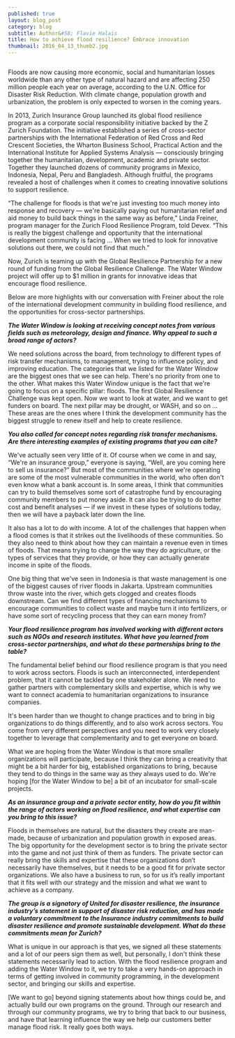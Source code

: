 ```yaml
---
published: true
layout: blog_post
category: blog
subtitle: Author&#58; Flavie Halais 
title: How to achieve flood resilience? Embrace innovation
thumbnail: 2016_04_13_thumb2.jpg
---
```


<img src="{{ site.baseurl }}/img/news/2016_04_13_banner2.jpg" alt="">

Floods are now causing more economic, social and humanitarian losses worldwide than any other type of natural hazard and are affecting 250 million people each year on average, according to the U.N. Office for Disaster Risk Reduction. With climate change, population growth and urbanization, the problem is only expected to worsen in the coming years.

In 2013, Zurich Insurance Group launched its global flood resilience program as a corporate social responsibility initiative backed by the Z Zurich Foundation. The initiative established a series of cross-sector partnerships with the International Federation of Red Cross and Red Crescent Societies, the Wharton Business School, Practical Action and the International Institute for Applied Systems Analysis — consciously bringing together the humanitarian, development, academic and private sector. Together they launched dozens of community programs in Mexico, Indonesia, Nepal, Peru and Bangladesh. Although fruitful, the programs revealed a host of challenges when it comes to creating innovative solutions to support resilience.

“The challenge for floods is that we're just investing too much money into response and recovery — we're basically paying out humanitarian relief and aid money to build back things in the same way as before,” Linda Freiner, program manager for the Zurich Flood Resilience Program, told Devex. “This is really the biggest challenge and opportunity that the international development community is facing … When we tried to look for innovative solutions out there, we could not find that much.”

Now, Zurich is teaming up with the Global Resilience Partnership for a new round of funding from the Global Resilience Challenge. The Water Window project will offer up to $1 million in grants for innovative ideas that encourage flood resilience.

Below are more highlights with our conversation with Freiner about the role of the international development community in building flood resilience, and the opportunities for cross-sector partnerships.

<strong><em>The Water Window is looking at receiving concept notes from various fields such as meteorology, design and finance. Why appeal to such a broad range of actors?</em> </strong>

We need solutions across the board, from technology to different types of risk transfer mechanisms, to management, trying to influence policy, and improving education. The categories that we listed for the Water Window are the biggest ones that we see can help. There's no priority from one to the other. What makes this Water Window unique is the fact that we're going to focus on a specific pillar: floods. The first Global Resilience Challenge was kept open. Now we want to look at water, and we want to get funders on board. The next pillar may be drought, or WASH, and so on ... These areas are the ones where I think the development community has the biggest struggle to renew itself and help to create resilience.

<strong><em>You also called for concept notes regarding risk transfer mechanisms. Are there interesting examples of existing programs that you can cite?</em></strong>

We've actually seen very little of it. Of course when we come in and say, “We're an insurance group,” everyone is saying, “Well, are you coming here to sell us insurance?” But most of the communities where we're operating are some of the most vulnerable communities in the world, who often don't even know what a bank account is. In some areas, I think that communities can try to build themselves some sort of catastrophe fund by encouraging community members to put money aside. It can also be trying to do better cost and benefit analyses — if we invest in these types of solutions today, then we will have a payback later down the line.

It also has a lot to do with income. A lot of the challenges that happen when a flood comes is that it strikes out the livelihoods of these communities. So they also need to think about how they can maintain a revenue even in times of floods. That means trying to change the way they do agriculture, or the types of services that they provide, or how they can actually generate income in spite of the floods.

One big thing that we've seen in Indonesia is that waste management is one of the biggest causes of river floods in Jakarta. Upstream communities throw waste into the river, which gets clogged and creates floods downstream. Can we find different types of financing mechanisms to encourage communities to collect waste and maybe turn it into fertilizers, or have some sort of recycling process that they can earn money from?

<strong><em>Your flood resilience program has involved working with different actors such as NGOs and research institutes. What have you learned from cross-sector partnerships, and what do these partnerships bring to the table?</em></strong>

The fundamental belief behind our flood resilience program is that you need to work across sectors. Floods is such an interconnected, interdependent problem, that it cannot be tackled by one stakeholder alone. We need to gather partners with complementary skills and expertise, which is why we want to connect academia to humanitarian organizations to insurance companies.

It's been harder than we thought to change practices and to bring in big organizations to do things differently, and to also work across sectors. You come from very different perspectives and you need to work very closely together to leverage that complementarity and to get everyone on board.

What we are hoping from the Water Window is that more smaller organizations will participate, because I think they can bring a creativity that might be a bit harder for big, established organizations to bring, because they tend to do things in the same way as they always used to do. We're hoping [for the Water Window to be] a bit of an incubator for small-scale projects.

<strong><em>As an insurance group and a private sector entity, how do you fit within the range of actors working on flood resilience, and what expertise can you bring to this issue?</em></strong>

Floods in themselves are natural, but the disasters they create are man-made, because of urbanization and population growth in exposed areas. The big opportunity for the development sector is to bring the private sector into the game and not just think of them as funders. The private sector can really bring the skills and expertise that these organizations don’t necessarily have themselves, but it needs to be a good fit for private sector organizations. We also have a business to run, so for us it’s really important that it fits well with our strategy and the mission and what we want to achieve as a company.

<strong><em>The group is a signatory of United for disaster resilience, the insurance industry’s statement in support of disaster risk reduction, and has made a voluntary commitment to the Insurance industry commitments to build disaster resilience and promote sustainable development. What do these commitments mean for Zurich?</em></strong>

What is unique in our approach is that yes, we signed all these statements and a lot of our peers sign them as well, but personally, I don't think these statements necessarily lead to action. With the flood resilience program and adding the Water Window to it, we try to take a very hands-on approach in terms of getting involved in community programming, in the development sector, and bringing our skills and expertise.

[We want to go] beyond signing statements about how things could be, and actually build our own programs on the ground. Through our research and through our community programs, we try to bring that back to our business, and have that learning influence the way we help our customers better manage flood risk. It really goes both ways.




